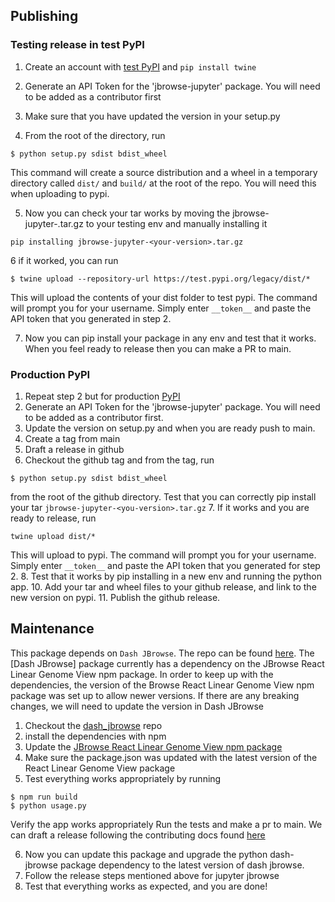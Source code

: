## Publishing

### Testing release in test PyPI

1. Create an account with [test PyPI](https://test.pypi.org/) and
   `pip install twine`

2. Generate an API Token for the 'jbrowse-jupyter' package. You will need to be
   added as a contributor first

3. Make sure that you have updated the version in your setup.py

4. From the root of the directory, run

```
$ python setup.py sdist bdist_wheel
```

This command will create a source distribution and a wheel in a temporary
directory called `dist/` and `build/` at the root of the repo. You will need
this when uploading to pypi.

5. Now you can check your tar works by moving the
   jbrowse-jupyter-<you-version>.tar.gz to your testing env and manually
   installing it

```
pip installing jbrowse-jupyter-<your-version>.tar.gz
```

6 if it worked, you can run

```
$ twine upload --repository-url https://test.pypi.org/legacy/dist/*
```

This will upload the contents of your dist folder to test pypi. The command will
prompt you for your username. Simply enter `__token__` and paste the API token
that you generated in step 2.

7. Now you can pip install your package in any env and test that it works. When
   you feel ready to release then you can make a PR to main.

### Production PyPI

1. Repeat step 2 but for production [PyPI](https://pypi.org/)
2. Generate an API Token for the 'jbrowse-jupyter' package. You will need to be
   added as a contributor first.
3. Update the version on setup.py and when you are ready push to main.
4. Create a tag from main
5. Draft a release in github
6. Checkout the github tag and from the tag, run

```
$ python setup.py sdist bdist_wheel
```

from the root of the github directory. Test that you can correctly pip install
your tar `jbrowse-jupyter-<you-version>.tar.gz` 7. If it works and you are ready
to release, run

```
twine upload dist/*
```

This will upload to pypi. The command will prompt you for your username. Simply
enter `__token__` and paste the API token that you generated for step 2. 8. Test
that it works by pip installing in a new env and running the python app. 10. Add
your tar and wheel files to your github release, and link to the new version on
pypi. 11. Publish the github release.

## Maintenance

This package depends on `Dash JBrowse`. The repo can be found
[here](https://github.com/GMOD/dash_jbrowse). The [Dash JBrowse] package
currently has a dependency on the JBrowse React Linear Genome View npm package.
In order to keep up with the dependencies, the version of the Browse React
Linear Genome View npm package was set up to allow newer versions. If there are
any breaking changes, we will need to update the version in Dash JBrowse

1. Checkout the
   [dash_jbrowse](https://github.com/GMOD/dash_jbrowse/blob/main/CONTRIBUTING.md)
   repo
2. install the dependencies with npm
3. Update the
   [JBrowse React Linear Genome View npm package](https://www.npmjs.com/package/@jbrowse/react-linear-genome-view)
4. Make sure the package.json was updated with the latest version of the React
   Linear Genome View package
5. Test everything works appropriately by running

```
$ npm run build
$ python usage.py
```

Verify the app works appropriately Run the tests and make a pr to main. We can
draft a release following the contributing docs found
[here](https://github.com/GMOD/dash_jbrowse/blob/main/CONTRIBUTING.md)

6. Now you can update this package and upgrade the python dash-jbrowse package
   dependency to the latest version of dash jbrowse.
7. Follow the release steps mentioned above for jupyter jbrowse
8. Test that everything works as expected, and you are done!
